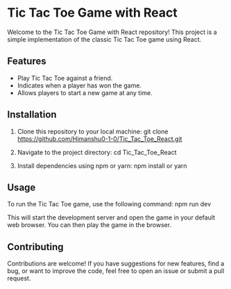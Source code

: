 # Tic Tac Toe Game with React

Welcome to the Tic Tac Toe Game with React repository! This project is a simple implementation of the classic Tic Tac Toe game using React.

## Features

- Play Tic Tac Toe against a friend.
- Indicates when a player has won the game.
- Allows players to start a new game at any time.

## Installation

1. Clone this repository to your local machine: git clone https://github.com/Himanshu0-1-0/Tic_Tac_Toe_React.git

2. Navigate to the project directory: cd Tic_Tac_Toe_React

3. Install dependencies using npm or yarn: npm install or yarn

## Usage

To run the Tic Tac Toe game, use the following command: npm run dev

This will start the development server and open the game in your default web browser. You can then play the game in the browser.

## Contributing

Contributions are welcome! If you have suggestions for new features, find a bug, or want to improve the code, feel free to open an issue or submit a pull request.
